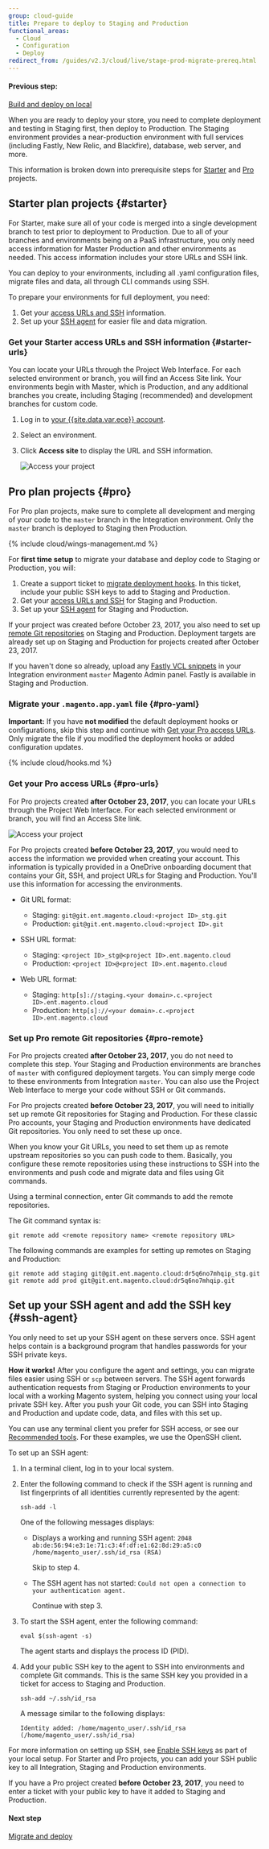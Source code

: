 ```yaml
---
group: cloud-guide
title: Prepare to deploy to Staging and Production
functional_areas:
  - Cloud
  - Configuration
  - Deploy
redirect_from: /guides/v2.3/cloud/live/stage-prod-migrate-prereq.html
---
```


#### Previous step:

[Build and deploy on local]({{page.baseurl}}/cloud/deploy/build-deploy-local.html)

When you are ready to deploy your store, you need to complete deployment and testing in Staging first, then deploy to Production. The Staging environment provides a near-production environment with full services (including Fastly, New Relic, and Blackfire), database, web server, and more.

This information is broken down into prerequisite steps for [Starter](#starter) and [Pro](#pro) projects.

## Starter plan projects {#starter}

For Starter, make sure all of your code is merged into a single development branch to test prior to deployment to Production. Due to all of your branches and environments being on a PaaS infrastructure, you only need access information for Master Production and other environments as needed. This access information includes your store URLs and SSH link.

You can deploy to your environments, including all .yaml configuration files, migrate files and data, all through CLI commands using SSH.

To prepare your environments for full deployment, you need:

1. Get your [access URLs and SSH](#starter-urls) information.
2. Set up your [SSH agent](#ssh-agent) for easier file and data migration.

### Get your Starter access URLs and SSH information {#starter-urls}

You can locate your URLs through the Project Web Interface. For each selected environment or branch, you will find an Access Site link. Your environments begin with Master, which is Production, and any additional branches you create, including Staging (recommended) and development branches for custom code.

1. Log in to [your {{site.data.var.ece}} account](https://accounts.magento.cloud).
2. Select an environment.
3. Click **Access site** to display the URL and SSH information.

   ![Access your project]({{site.baseurl}}/static/images/cloud_project-access-starter.png)

## Pro plan projects {#pro}

For Pro plan projects, make sure to complete all development and merging of your code to the `master` branch in the Integration environment. Only the `master` branch is deployed to Staging then Production.

{% include cloud/wings-management.md %}

For **first time setup** to migrate your database and deploy code to Staging or Production, you will:

1. Create a support ticket to [migrate deployment hooks](#pro-yaml). In this ticket, include your public SSH keys to add to Staging and Production.
2. Get your [access URLs and SSH](#pro-urls) for Staging and Production.
3. Set up your [SSH agent](#ssh-agent) for Staging and Production.

If your project was created before October 23, 2017, you also need to set up [remote Git repositories](#pro-remote) on Staging and Production. Deployment targets are already set up on Staging and Production for projects created after October 23, 2017.

If you haven't done so already, upload any [Fastly VCL snippets]({{page.baseurl}}/cloud/cdn/configure-fastly.html#upload-vcl-snippets) in your Integration environment `master` Magento Admin panel. Fastly is available in Staging and Production.

### Migrate your `.magento.app.yaml` file {#pro-yaml}

**Important:** If you have **not modified** the default deployment hooks or configurations, skip this step and continue with [Get your Pro access URLs](#pro-urls). Only migrate the file if you modified the deployment hooks or added configuration updates.

{% include cloud/hooks.md %}

### Get your Pro access URLs  {#pro-urls}

For Pro projects created **after October 23, 2017**, you can locate your URLs through the Project Web Interface. For each selected environment or branch, you will find an Access Site link.

![Access your project]({{site.baseurl}}/static/images/cloud_project-access.png)

For Pro projects created **before October 23, 2017**, you would need to access the information we provided when creating your account. This information is typically provided in a OneDrive onboarding document that contains your Git, SSH, and project URLs for Staging and Production. You'll use this information for accessing the environments.

* Git URL format:

  * Staging: `git@git.ent.magento.cloud:<project ID>_stg.git`
  * Production: `git@git.ent.magento.cloud:<project ID>.git`

* SSH URL format:

  * Staging: `<project ID>_stg@<project ID>.ent.magento.cloud`
  * Production: `<project ID>@<project ID>.ent.magento.cloud`

* Web URL format:

  * Staging: `http[s]://staging.<your domain>.c.<project ID>.ent.magento.cloud`
  * Production: `http[s]://<your domain>.c.<project ID>.ent.magento.cloud`

### Set up Pro remote Git repositories {#pro-remote}

For Pro projects created **after October 23, 2017**, you do not need to complete this step. Your Staging and Production environments are branches of `master` with configured deployment targets. You can simply merge code to these environments from Integration `master`. You can also use the Project Web Interface to merge your code without SSH or Git commands.

For Pro projects created **before October 23, 2017**, you will need to initially set up remote Git repositories for Staging and Production. For these classic Pro accounts, your Staging and Production environments have dedicated Git repositories. You only need to set these up once.

When you know your Git URLs, you need to set them up as remote upstream repositories so you can push code to them. Basically, you configure these remote repositories using these instructions to SSH into the environments and push code and migrate data and files using Git commands.

Using a terminal connection, enter Git commands to add the remote repositories.

The Git command syntax is:

```
git remote add <remote repository name> <remote repository URL>
```

The following commands are examples for setting up remotes on Staging and Production:

```
git remote add staging git@git.ent.magento.cloud:dr5q6no7mhqip_stg.git
git remote add prod git@git.ent.magento.cloud:dr5q6no7mhqip.git
```

## Set up your SSH agent and add the SSH key {#ssh-agent}

You only need to set up your SSH agent on these servers once. SSH agent helps contain is a background program that handles passwords for your SSH private keys.

**How it works!** After you configure the agent and settings, you can migrate files easier using SSH or `scp` between servers. The SSH agent forwards authentication requests from Staging or Production environments to your local with a working Magento system, helping you connect using your local private SSH key. After you push your Git code, you can SSH into Staging and Production and update code, data, and files with this set up.

You can use any terminal client you prefer for SSH access, or see our [Recommended tools]({{page.baseurl}}/cloud/setup/setup-project-local-workspace.html#recommended-tools). For these examples, we use the OpenSSH client.

To set up an SSH agent:

1. In a terminal client, log in to your local system.
2. Enter the following command to check if the SSH agent is running and list fingerprints of all identities currently represented by the agent:

   ```
   ssh-add -l
   ```

   One of the following messages displays:

   * Displays a working and running SSH agent: `2048 ab:de:56:94:e3:1e:71:c3:4f:df:e1:62:8d:29:a5:c0 /home/magento_user/.ssh/id_rsa (RSA)`

     Skip to step 4.

   * The SSH agent has not started: `Could not open a connection to your authentication agent.`

     Continue with step 3.

3. To start the SSH agent, enter the following command:

   ```
   eval $(ssh-agent -s)
   ```

   The agent starts and displays the process ID (PID).

4. Add your public SSH key to the agent to SSH into environments and complete Git commands. This is the same SSH key you provided in a ticket for access to Staging and Production.

   ```
   ssh-add ~/.ssh/id_rsa
   ```

   A message similar to the following displays:

   ```
   Identity added: /home/magento_user/.ssh/id_rsa (/home/magento_user/.ssh/id_rsa)
   ```

For more information on setting up SSH, see [Enable SSH keys]({{page.baseurl}}/cloud/setup/enable-setup-ssh-keys.html) as part of your local setup. For Starter and Pro projects, you can add your SSH public key to all Integration, Staging and Production environments.

If you have a Pro project created **before October 23, 2017**, you need to enter a ticket with your public key to have it added to Staging and Production.

#### Next step

[Migrate and deploy]({{page.baseurl}}/cloud/deploy/migrate-files-data.html)

